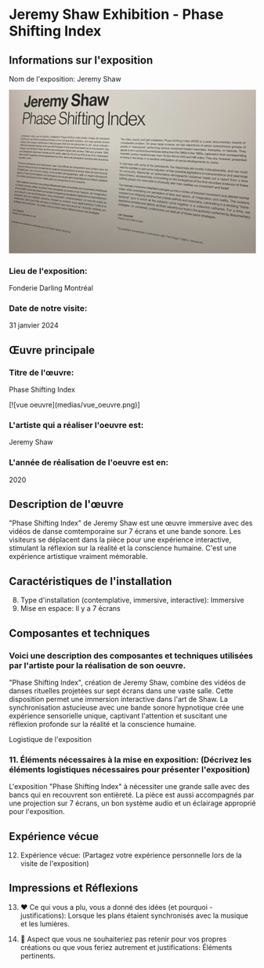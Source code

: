 # Jeremy Shaw Exhibition - Phase Shifting Index

## Informations sur l'exposition

<p> Nom de l'exposition: Jeremy Shaw</p>
  
![affiche exposition](medias/affiche_exposition.png)


<h3>Lieu de l'exposition:</h3>
<p>Fonderie Darling Montréal</p>


<h3>Date de notre visite:</h3>
<p>31 janvier 2024</p>

## Œuvre principale

<h3>Titre de l'œuvre:</h3>
<p>Phase Shifting Index</p>
[![vue oeuvre](medias/vue_oeuvre.png)]

<h3>L'artiste qui a réaliser l'oeuvre est:</h3>
  <p>Jeremy Shaw</p>

<h3>L'année de réalisation de l'oeuvre est en:</h3>
<p>2020</p>

## Description de l'œuvre

"Phase Shifting Index" de Jeremy Shaw est une œuvre immersive avec des vidéos de danse comtemporaine sur 7 écrans et une bande sonore. Les visiteurs se déplacent dans la pièce pour une expérience interactive, stimulant la réflexion sur la réalité et la conscience humaine. C'est une expérience artistique vraiment mémorable.

## Caractéristiques de l'installation

8. Type d'installation (contemplative, immersive, interactive): Immersive
9. Mise en espace: Il y a 7 écrans

## Composantes et techniques

<h3>Voici une description des composantes et techniques utilisées par l'artiste pour la réalisation de son oeuvre.</h3>

<p>"Phase Shifting Index", création de Jeremy Shaw, combine des vidéos de danses rituelles projetées sur sept écrans dans une vaste salle. Cette disposition permet une immersion interactive dans l'art de Shaw. La synchronisation astucieuse avec une bande sonore hypnotique crée une expérience sensorielle unique, captivant l'attention et suscitant une réflexion profonde sur la réalité et la conscience humaine.</p

## Logistique de l'exposition

### 11. Éléments nécessaires à la mise en exposition: (Décrivez les éléments logistiques nécessaires pour présenter l'exposition)

L'exposition "Phase Shifting Index" à nécessiter une grande salle avec des bancs qui en recouvrent son entièreté. La pièce est aussi accompagnés par une projection sur 7 écrans, un bon système audio et un éclairage approprié pour l'exposition.

## Expérience vécue

12. Expérience vécue: (Partagez votre expérience personnelle lors de la visite de l'exposition)

## Impressions et Réflexions

13. ❤️ Ce qui vous a plu, vous a donné des idées (et pourquoi - justifications): Lorsque les plans étaient synchronisés avec la musique et les lumières.

14. 🤔 Aspect que vous ne souhaiteriez pas retenir pour vos propres créations ou que vous feriez autrement et justifications: Éléments pertinents.
